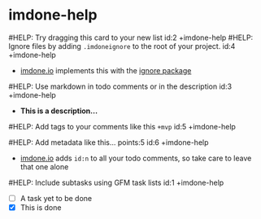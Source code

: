 imdone-help
====
#HELP: Try dragging this card to your new list id:2 +imdone-help
#HELP: Ignore files by adding `.imdoneignore` to the root of your project. id:4 +imdone-help
- [imdone.io](https://imdone.io) implements this with the [ignore package](https://www.npmjs.com/package/ignore)

#HELP: Use markdown in todo comments or in the description id:3 +imdone-help
- **This is a description...**

#HELP: Add tags to your comments like this `+mvp` id:5 +imdone-help

#HELP: Add metadata like this... points:5 id:6 +imdone-help
- [imdone.io](https://imdone.io) adds `id:n` to all your todo comments, so take care to leave that one alone

#HELP: Include subtasks using GFM task lists id:1 +imdone-help
- [ ] A task yet to be done
- [x] This is done
